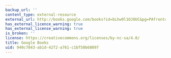 ```yaml
---
backup_url: ''
content_type: external-resource
external_url: http://books.google.com/books?id=bLhw9l1OJOUC&pg=PAfrontcover
has_external_licence_warning: true
has_external_license_warning: true
is_broken: ''
license: https://creativecommons.org/licenses/by-nc-sa/4.0/
title: Google Books
uid: 940c7843-ab1d-42f2-a761-c1bf50b68097
---
```

